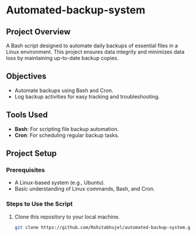 # Automated-backup-system

## Project Overview
A Bash script designed to automate daily backups of essential files in a Linux environment. This project ensures data integrity and minimizes data loss by maintaining up-to-date backup copies.

## Objectives
- Automate backups using Bash and Cron.
- Log backup activities for easy tracking and troubleshooting.

## Tools Used
- **Bash**: For scripting file backup automation.
- **Cron**: For scheduling regular backup tasks.

## Project Setup

### Prerequisites
- A Linux-based system (e.g., Ubuntu).
- Basic understanding of Linux commands, Bash, and Cron.

### Steps to Use the Script
1. Clone this repository to your local machine.
   ```bash
   git clone https://github.com/Rohitabhujel/automated-backup-system.git
